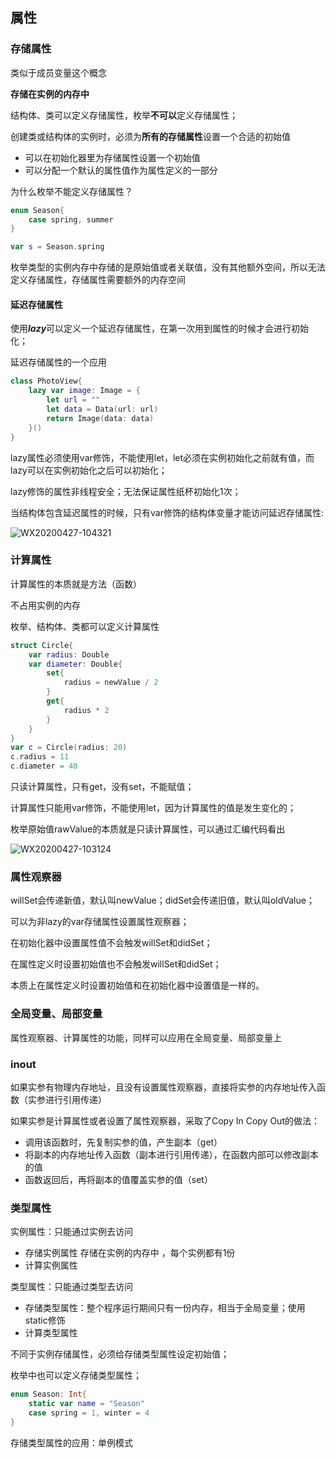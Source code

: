 

## 属性

### 存储属性

类似于成员变量这个概念

**存储在实例的内存中**

结构体、类可以定义存储属性，枚举**不可以**定义存储属性；

创建类或结构体的实例时，必须为**所有的存储属性**设置一个合适的初始值

- 可以在初始化器里为存储属性设置一个初始值
- 可以分配一个默认的属性值作为属性定义的一部分

为什么枚举不能定义存储属性？

```swift
enum Season{
    case spring, summer
}

var s = Season.spring
```

枚举类型的实例内存中存储的是原始值或者关联值，没有其他额外空间，所以无法定义存储属性，存储属性需要额外的内存空间



#### 延迟存储属性

使用***lazy***可以定义一个延迟存储属性，在第一次用到属性的时候才会进行初始化；

延迟存储属性的一个应用

```swift
class PhotoView{
    lazy var image: Image = {
        let url = ""
        let data = Data(url: url)
        return Image(data: data)
    }()
}
```

lazy属性必须使用var修饰，不能使用let，let必须在实例初始化之前就有值，而lazy可以在实例初始化之后可以初始化；

lazy修饰的属性非线程安全；无法保证属性纸杯初始化1次；

当结构体包含延迟属性的时候，只有var修饰的结构体变量才能访问延迟存储属性:

![WX20200427-104321](https://tva1.sinaimg.cn/large/007S8ZIlly1ge84oaws6ij31fu0cimzb.jpg)





### 计算属性

计算属性的本质就是方法（函数）

不占用实例的内存

枚举、结构体、类都可以定义计算属性

```swift
struct Circle{
    var radius: Double
    var diameter: Double{
        set{
            radius = newValue / 2
        }
        get{
            radius * 2
        }
    }
}
var c = Circle(radius: 20)
c.radius = 11
c.diameter = 40
```



只读计算属性，只有get，没有set，不能赋值；

计算属性只能用var修饰，不能使用let，因为计算属性的值是发生变化的；

枚举原始值rawValue的本质就是只读计算属性，可以通过汇编代码看出

![WX20200427-103124](https://tva1.sinaimg.cn/large/007S8ZIlly1ge84c9mg23j31pa0u0gt9.jpg)



### 属性观察器

willSet会传递新值，默认叫newValue；didSet会传递旧值，默认叫oldValue；

可以为非lazy的var存储属性设置属性观察器；

在初始化器中设置属性值不会触发willSet和didSet； 

在属性定义时设置初始值也不会触发willSet和didSet；

本质上在属性定义时设置初始值和在初始化器中设置值是一样的。



###  全局变量、局部变量

属性观察器、计算属性的功能，同样可以应用在全局变量、局部变量上

### inout

如果实参有物理内存地址，且没有设置属性观察器，直接将实参的内存地址传入函数（实参进行引用传递）

如果实参是计算属性或者设置了属性观察器，采取了Copy In Copy Out的做法：

- 调用该函数时，先复制实参的值，产生副本（get）
- 将副本的内存地址传入函数（副本进行引用传递），在函数内部可以修改副本的值
- 函数返回后，再将副本的值覆盖实参的值（set）

### 类型属性

实例属性：只能通过实例去访问

- 存储实例属性 存储在实例的内存中 ，每个实例都有1份
- 计算实例属性

类型属性：只能通过类型去访问

- 存储类型属性：整个程序运行期间只有一份内存，相当于全局变量；使用static修饰
- 计算类型属性

不同于实例存储属性，必须给存储类型属性设定初始值；

枚举中也可以定义存储类型属性；

```swift
enum Season: Int{
    static var name = "Season"
    case spring = 1, winter = 4
}
```

存储类型属性的应用：单例模式